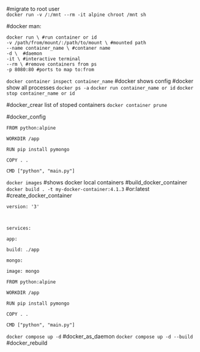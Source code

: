 #migrate to root user  
`docker run -v /:/mnt --rm -it alpine chroot /mnt sh`

#docker man:
```
docker run \ #run container or id
-v /path/from/mount/:/path/to/mount \ #mounted path
--name container_name \ #contaner name
-d \  #daemon 
-it \ #interactive terminal
--rm \ #remove containers from ps
-p 8080:80 #ports to map to:from
```

`docker container inspect container_name` #docker shows config
#docker show all processes
`docker ps -a`
`docker run container_name or id`
`docker stop container_name or id`

#docker_crear list of stoped containers
`docker container prune`

#docker_config 

```
FROM python:alpine

WORKDIR /app

RUN pip install pymongo

COPY . .

CMD ["python", "main.py"]
```
`docker images` #shows docker local containers
#build_docker_container
`docker build . -t my-docker-container:4.1.3` #or:latest #create_docker_container

```
version: '3'

  

services:

app:

build: ./app

mongo:

image: mongo
```

```
FROM python:alpine

WORKDIR /app

RUN pip install pymongo

COPY . .

CMD ["python", "main.py"]
```
`docker compose up -d` #docker_as_daemon
`docker compose up -d --build` #docker_rebuild 